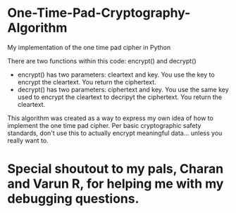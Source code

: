 # One-Time-Pad-Cryptography-Algorithm
My implementation of the one time pad cipher in Python

There are two functions within this code: encrypt() and decrypt()
  - encrypt() has two parameters: cleartext and key. You use the key to encrypt the cleartext. You return the ciphertext.
  - decrypt() has two parameters: ciphertext and key. You use the same key used to encrypt the cleartext to decripyt the ciphertext. You return the cleartext.

This algorithm was created as a way to express my own idea of how to implement the one time pad cipher. Per basic cryptographic safety standards, don't use this to actually encrypt meaningful data... unless you really want to.

# Special shoutout to my pals, Charan and Varun R, for helping me with my debugging questions.
